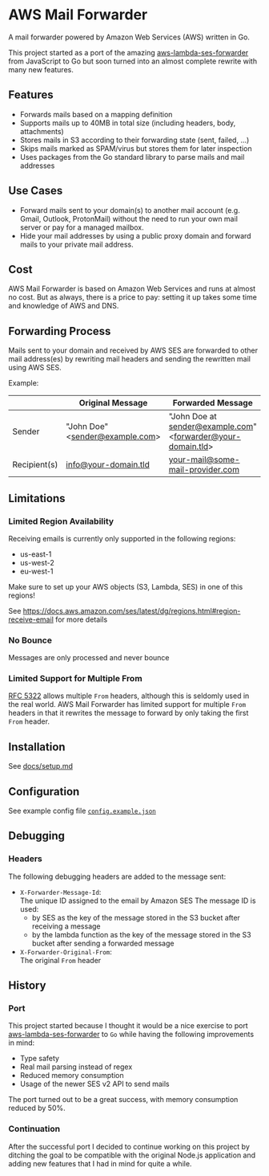 # AWS Mail Forwarder

A mail forwarder powered by Amazon Web Services (AWS) written in Go.

This project started as a port of the amazing [aws-lambda-ses-forwarder](https://github.com/arithmetric/aws-lambda-ses-forwarder)
from JavaScript to Go but soon turned into an almost complete rewrite with many new features.


## Features

- Forwards mails based on a mapping definition
- Supports mails up to 40MB in total size (including headers, body, attachments)
- Stores mails in S3 according to their forwarding state (sent, failed, ...)
- Skips mails marked as SPAM/virus but stores them for later inspection
- Uses packages from the Go standard library to parse mails and mail addresses


## Use Cases

- Forward mails sent to your domain(s) to another mail account (e.g. Gmail, Outlook, ProtonMail) without the need to run your own mail server or pay for a managed mailbox.
- Hide your mail addresses by using a public proxy domain and forward mails to your private mail address.


## Cost

AWS Mail Forwarder is based on Amazon Web Services and runs at almost no cost. But as always, there is a price to pay: setting it up takes some time and knowledge of AWS and DNS.


## Forwarding Process

Mails sent to your domain and received by AWS SES are forwarded to other mail address(es) by rewriting mail headers and sending the rewritten mail using AWS SES.

Example:

|              | Original Message                | Forwarded Message                                            |
|--------------|---------------------------------|--------------------------------------------------------------|
| Sender       | "John Doe" \<sender@example.com\> | "John Doe at sender@example.com" \<forwarder@your-domain.tld\> |
| Recipient(s) | info@your-domain.tld            | your-mail@some-mail-provider.com                             |


## Limitations

### Limited Region Availability

Receiving emails is currently only supported in the following regions:
- us-east-1
- us-west-2
- eu-west-1

Make sure to set up your AWS objects (S3, Lambda, SES) in one of this regions!

See https://docs.aws.amazon.com/ses/latest/dg/regions.html#region-receive-email for more details

### No Bounce

Messages are only processed and never bounce

### Limited Support for Multiple From

[RFC 5322](https://www.rfc-editor.org/rfc/rfc5322) allows multiple `From` headers, although this is seldomly used in the real world. AWS Mail Forwarder has limited support for multiple `From` headers in that it rewrites the message to forward by only taking the first `From` header.


## Installation

See [docs/setup.md](docs/setup.md)


## Configuration

See example config file [`config.example.json`](build/config.example.json)


## Debugging

### Headers

The following debugging headers are added to the message sent:

- `X-Forwarder-Message-Id`:<br>
  The unique ID assigned to the email by Amazon SES
  The message ID is used:
  - by SES as the key of the message stored in the S3 bucket after receiving a message
  - by the lambda function as the key of the message stored in the S3 bucket after sending a forwarded message
- `X-Forwarder-Original-From`:<br>
  The original `From` header


## History

### Port

This project started because I thought it would be a nice exercise to port [aws-lambda-ses-forwarder](https://github.com/arithmetric/aws-lambda-ses-forwarder) to `Go` while having the following improvements in mind:

- Type safety
- Real mail parsing instead of regex
- Reduced memory consumption
- Usage of the newer SES v2 API to send mails

The port turned out to be a great success, with memory consumption reduced by 50%.

### Continuation
After the successful port I decided to continue working on this project by ditching the goal to be compatible with the original Node.js application and adding new features that I had in mind for quite a while.
